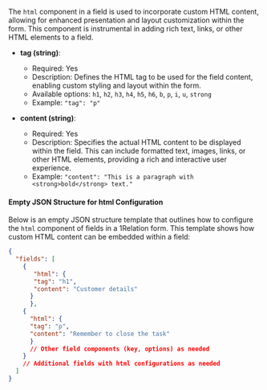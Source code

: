 The `html` component in a field is used to incorporate custom HTML content, allowing for enhanced presentation and layout customization within the form. This component is instrumental in adding rich text, links, or other HTML elements to a field.

- **tag (string)**:
  - Required: Yes
  - Description: Defines the HTML tag to be used for the field content, enabling custom styling and layout within the form.
  - Available options: `h1`, `h2`, `h3`, `h4`, `h5`, `h6`, `b`, `p`, `i`, `u`, `strong`
  - Example: `"tag": "p"`

- **content (string)**:
  - Required: Yes
  - Description: Specifies the actual HTML content to be displayed within the field. This can include formatted text, images, links, or other HTML elements, providing a rich and interactive user experience.
  - Example: `"content": "This is a paragraph with <strong>bold</strong> text."`

#### Empty JSON Structure for html Configuration

Below is an empty JSON structure template that outlines how to configure the `html` component of fields in a 1Relation form. This template shows how custom HTML content can be embedded within a field:

```json
{
  "fields": [
    {
       "html": {
       "tag": "h1",
       "content": "Customer details"
      }
      },
    {
      "html": {
      "tag": "p",
      "content": "Remember to close the task"
      }
      // Other field components (key, options) as needed
    }
    // Additional fields with html configurations as needed
  ]
}
```
